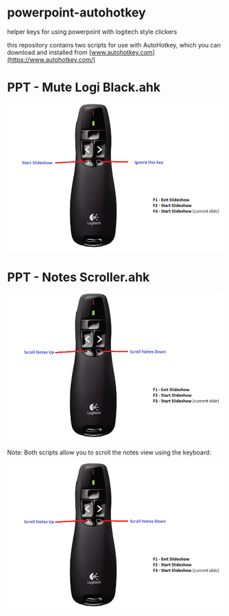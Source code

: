 # powerpoint-autohotkey

helper keys for using powerpoint with logitech style clickers

this repository contains two scripts for use with AutoHotkey, which you can download and installed from [www.autohotkey.com](https://www.autohotkey.com/)


PPT - Mute Logi Black.ahk
===

![image](https://github.com/jonathan-annett/powerpoint-autohotkey/blob/c8f7bb48a84fda4a0b1bf49dbfd33902ac61cb8a/Ignore%20Blackout.png)




PPT - Notes Scroller.ahk
===

![image](https://github.com/jonathan-annett/powerpoint-autohotkey/blob/24269185b5a01e2eecdb6220af85b3fc9cd09f08/Notes%20Scroller.png)

Note: Both scripts allow you to scroll the notes view using the keyboard:

![image](https://github.com/jonathan-annett/powerpoint-autohotkey/blob/24269185b5a01e2eecdb6220af85b3fc9cd09f08/Notes%20Scroller.png)
